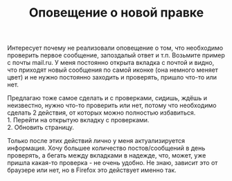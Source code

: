 ﻿---
title: "Оповещение о новой правке"
se.owner.user_id: 324406
se.owner.display_name: "Blacit"
se.owner.link: "https://ru.meta.stackoverflow.com/users/324406/blacit"
se.link: "https://ru.meta.stackoverflow.com/questions/10219/%d0%9e%d0%bf%d0%be%d0%b2%d0%b5%d1%89%d0%b5%d0%bd%d0%b8%d0%b5-%d0%be-%d0%bd%d0%be%d0%b2%d0%be%d0%b9-%d0%bf%d1%80%d0%b0%d0%b2%d0%ba%d0%b5"
se.question_id: 10219
se.post_type: question
se.score: 1
---
<p>Интересует почему не реализовали оповещение о том, что необходимо проверить первое сообщение, запоздалый ответ и т.п. Возьмите пример с почты mail.ru. У меня постоянно открыта вкладка с почтой и видно, что приходят новый сообщения по самой иконке (она немного меняет цвет) и не нужно постоянно заходить и проверять, пришло что-то или нет.</p>

<p>Предлагаю тоже самое сделать и с проверками, сидишь, ждёшь и неизвестно, нужно что-то проверить или нет, потому что необходимо сделать 2 действия, от которых можно полностью избавиться.<br>
1. Перейти на открытую вкладку с проверками.<br>
2. Обновить страницу.</p>

<p>Только после этих действий лично у меня актуализируется информация. Хочу большее количество постов/сообщений в день проверять, а бегать между вкладками в надежде, что, может, уже пришла какая-то проверка - не очень удобно. Не знаю, зависит это от браузере или нет, но в Firefox это действует именно так.</p>
